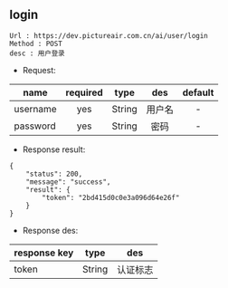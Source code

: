 

login
---

```
Url : https://dev.pictureair.com.cn/ai/user/login
Method : POST 
desc : 用户登录
```

* Request:

|name|required|type|des|default|
| ------------- |:-------------:|:-------------:|:---------------------------------------:|:-------------:|
| username | yes | String | 用户名 | - |
| password | yes | String | 密码 | - |

* Response result:
```
{
    "status": 200,
    "message": "success",
    "result": {
        "token": "2bd415d0c0e3a096d64e26f"
    }
}
```

* Response des:

|response key|type|des|
| ------------- |:-------------:|:-------------:|
| token | String |认证标志 |
